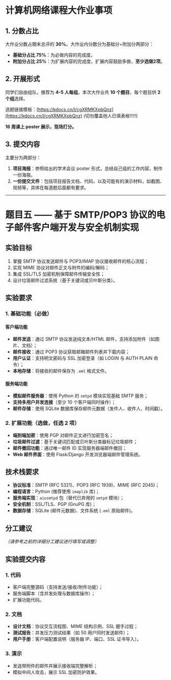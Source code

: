# 计算机网络课程大作业事项

## 1. 分数占比

大作业分数占期末总评的 **30%**。大作业内分数分为基础分+附加分两部分：
*   **基础分占比 75%**：为必做内容的完成度。
*   **附加分占比 25%**：为扩展内容的完成度，扩展内容鼓励多做，**至少选做2项**。

## 2. 开展形式

同学们自由组队，推荐为 **4-5 人每组**。本次大作业共 **10 个题目**，每个题目供 **2 个组**选择。

选题链接模板：[https://kdocs.cn/l/cgXRMKXpbQnz](https://kdocs.cn/l/cgXRMKXpbQnz) (切勿覆盖他人已填表格!!!!!)

**16 周课上 poster 展示，现场打分。**

## 3. 提交内容

主要分为两部分：

1.  **项目海报**：参照给出的学术会议 poster 形式，总结自己组的工作内容，制作一份海报。
2.  **一份提交文件**：包括项目报告文档、代码，以及可能有的演示材料，如截图、视频等，具体在每道题后面都有要求。

---

# 题目五 —— 基于 SMTP/POP3 协议的电子邮件客户端开发与安全机制实现

## 实验目标

1.  掌握 SMTP 协议发送邮件与 POP3/IMAP 协议接收邮件的核心流程；
2.  实现 MIME 协议对邮件正文与附件的编码/解码；
3.  集成 SSL/TLS 加密机制保障邮件传输安全性；
4.  设计垃圾邮件过滤系统（基于关键词或贝叶斯分类）。

## 实验要求

### 1. 基础功能（必做）

#### 客户端功能

*   **邮件发送**：通过 SMTP 协议发送纯文本/HTML 邮件，支持添加附件（如图片、文档）；
*   **邮件接收**：通过 POP3 协议获取邮箱邮件列表并下载内容；
*   **用户认证**：支持明文密码与 SSL 加密登录（如 LOGIN 与 AUTH PLAIN 命令）；
*   **本地存储**：将接收的邮件保存为 `.eml` 格式文件。

#### 服务端功能

*   **模拟邮件服务器**：使用 Python 的 `smtpd` 模块实现基础 SMTP 服务；
*   **支持多用户并发连接**（至少 10 个客户端同时操作）；
*   **邮件存储**：使用 SQLite 数据库保存邮件元数据（发件人、收件人、时间戳）。

### 2. 扩展功能（选做，任选 2 项）

*   **端到端加密**：使用 PGP 对邮件正文进行加密签名；
*   **垃圾邮件过滤**：基于关键词匹配或贝叶斯分类器标记垃圾邮件；
*   **邮件撤回功能**：通过唯一邮件 ID 实现服务器端邮件撤回；
*   **Web 邮件界面**：使用 Flask/Django 开发浏览器端邮件管理系统。

## 技术栈要求

*   **协议标准**：SMTP (RFC 5321)、POP3 (RFC 1939)、MIME (RFC 2045)；
*   **编程语言**：Python (推荐使用 `imaplib` 库)；
*   **服务端实现**：`aiosmtpd` 包（替代已弃用的 `smtpd` 模块）；
*   **安全机制**：SSL/TLS、PGP (GnuPG 库)；
*   **数据存储**：SQLite (邮件元数据)、文件系统 (`.eml` 原始邮件)。

## 分工建议

*（请参考之前的详细分工建议进行填写或调整）*

## 实验提交内容

### 1. 代码

*   客户端完整源码（支持发送/接收/附件功能）；
*   服务端脚本（含并发处理与数据库操作）；
*   扩展功能代码。

### 2. 文档

*   **设计文档**：协议交互流程图、MIME 结构示例、SSL 握手过程；
*   **测试报告**：并发压力测试结果（如 50 用户同时发送邮件）；
*   **用户手册**：客户端配置说明（服务器 IP、端口、SSL 证书导入）。

### 3. 演示

*   发送带附件的邮件并展示接收端完整解析；
*   模拟中间人攻击，展示 SSL 加密防护效果。